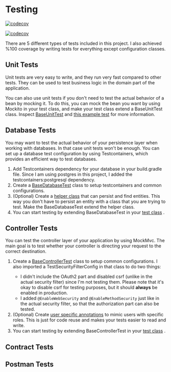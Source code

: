 # Testing

[![codecov](https://codecov.io/gh/ahmsay/Solidvessel/graph/badge.svg?token=KVJ8AABE5Z)](https://codecov.io/gh/ahmsay/Solidvessel)

[![codecov](https://codecov.io/gh/ahmsay/Solidvessel/graphs/icicle.svg?token=KVJ8AABE5Z)](https://codecov.io/gh/ahmsay/Solidvessel)

There are 5 different types of tests included in this project. I also achieved %100 coverage
by writing tests for everything except configuration classes.

## Unit Tests

Unit tests are very easy to write, and they run very fast compared to other tests. They can be used to
test business logic in the domain part of the application.

You can also use unit tests if you don't need to test the actual behavior of a bean by mocking it.
To do this, you can mock the bean you want by using Mockito in your test class, and make your test class
extend a BaseUnitTest class. Inspect
<a href="../shared/domain/src/main/java/com/solidvessel/shared/test/BaseUnitTest.java">BaseUnitTest<a/>
and
<a href="../account/domain/src/test/java/com/solidvessel/account/address/service/RemoveAddressCommandServiceTest.java">
this example test<a/>
for more information.

## Database Tests

You may want to test the actual behavior of your persistence layer when working with databases. In that case
unit tests won't be enough. You can set up a database test configuration by using Testcontainers, which provides an
efficient way
to test databases.

1. Add Testcontainers dependency for your database in your build.gradle file. Since I am using postgres in this project,
   I added the
   testcontainers:postgresql dependency.
2. Create a
   <a href="../order/infra/src/test/java/com/solidvessel/order/integrationtest/BaseDatabaseTest.java">
   BaseDatabaseTest<a/>
   class to setup testcontainers and common configurations.
3. (Optional) Create a
   <a href="../shared/infra/src/main/java/com/solidvessel/shared/test/database/TestEntityHelper.java">helper class<a/>
   that can persist and find entities. This way you don't have to persist an entity with a class that you are trying to
   test.
   Make the BaseDatabaseTest extend the helper class.
4. You can start testing by extending BaseDatabaseTest in your
   <a href="../order/infra/src/test/java/com/solidvessel/order/adapter/out/order/db/OrderDBQueryAdapterTest.java">test
   class<a/>
   .

## Controller Tests

You can test the controller layer of your application by using MockMvc. The main goal is to test whether your controller
is
directing your request to the correct destination.

1. Create a
   <a href="../shared/infra/src/main/java/com/solidvessel/test/controller/BaseControllerTest.java">
   BaseControllerTest<a/>
   class to setup common configurations. I also imported a TestSecurityFilterConfig in that class to do two things:
    - I didn't include the OAuth2 part and disabled csrf (unlike in the actual security filter) since I'm not testing
      them. Please note that it's okay to disable
      csrf for testing purposes, but it should <b>always</b> be enabled in production.
    - I added `@EnableWebSecurity` and `@EnableMethodSecurity` just like in the actual security filter, so that the
      authorization
      part can also be tested.
2. (Optional) Create
   <a href="../shared/infra/src/main/java/com/solidvessel/shared/test/controller/WithMockCustomer.java">user specific
   annotations<a/>
   to mimic users with specific roles. This is just for code reuse and makes your tests easier to read and write.
3. You can start testing by extending BaseControllerTest in your
   <a href="../inventory/infra/src/test/java/com/solidvessel/inventory/adapter/in/product/rest/ProductControllerTest.java">
   test class<a/>
   .

## Contract Tests

## Postman Tests
